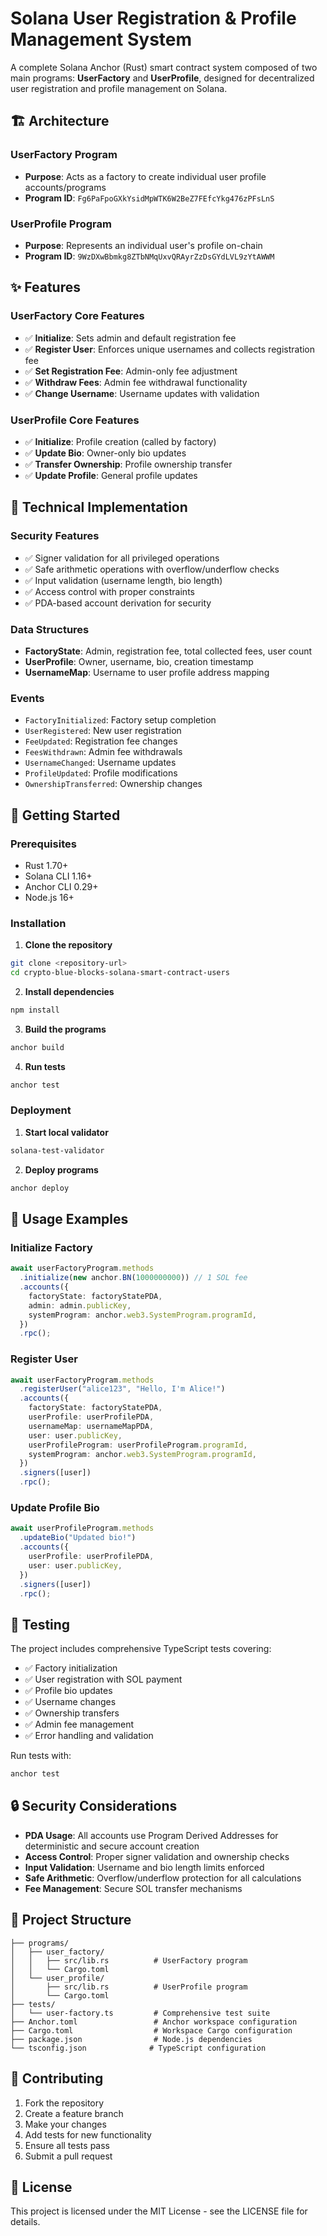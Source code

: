 # Solana User Registration & Profile Management System

A complete Solana Anchor (Rust) smart contract system composed of two main programs: **UserFactory** and **UserProfile**, designed for decentralized user registration and profile management on Solana.

## 🏗️ Architecture

### UserFactory Program
- **Purpose**: Acts as a factory to create individual user profile accounts/programs
- **Program ID**: `Fg6PaFpoGXkYsidMpWTK6W2BeZ7FEfcYkg476zPFsLnS`

### UserProfile Program  
- **Purpose**: Represents an individual user's profile on-chain
- **Program ID**: `9WzDXwBbmkg8ZTbNMqUxvQRAyrZzDsGYdLVL9zYtAWWM`

## ✨ Features

### UserFactory Core Features
- ✅ **Initialize**: Sets admin and default registration fee
- ✅ **Register User**: Enforces unique usernames and collects registration fee
- ✅ **Set Registration Fee**: Admin-only fee adjustment
- ✅ **Withdraw Fees**: Admin fee withdrawal functionality
- ✅ **Change Username**: Username updates with validation

### UserProfile Core Features
- ✅ **Initialize**: Profile creation (called by factory)
- ✅ **Update Bio**: Owner-only bio updates
- ✅ **Transfer Ownership**: Profile ownership transfer
- ✅ **Update Profile**: General profile updates

## 🔧 Technical Implementation

### Security Features
- ✅ Signer validation for all privileged operations
- ✅ Safe arithmetic operations with overflow/underflow checks
- ✅ Input validation (username length, bio length)
- ✅ Access control with proper constraints
- ✅ PDA-based account derivation for security

### Data Structures
- **FactoryState**: Admin, registration fee, total collected fees, user count
- **UserProfile**: Owner, username, bio, creation timestamp
- **UsernameMap**: Username to user profile address mapping

### Events
- `FactoryInitialized`: Factory setup completion
- `UserRegistered`: New user registration
- `FeeUpdated`: Registration fee changes
- `FeesWithdrawn`: Admin fee withdrawals
- `UsernameChanged`: Username updates
- `ProfileUpdated`: Profile modifications
- `OwnershipTransferred`: Ownership changes

## 🚀 Getting Started

### Prerequisites
- Rust 1.70+
- Solana CLI 1.16+
- Anchor CLI 0.29+
- Node.js 16+

### Installation

1. **Clone the repository**
```bash
git clone <repository-url>
cd crypto-blue-blocks-solana-smart-contract-users
```

2. **Install dependencies**
```bash
npm install
```

3. **Build the programs**
```bash
anchor build
```

4. **Run tests**
```bash
anchor test
```

### Deployment

1. **Start local validator**
```bash
solana-test-validator
```

2. **Deploy programs**
```bash
anchor deploy
```

## 📝 Usage Examples

### Initialize Factory
```typescript
await userFactoryProgram.methods
  .initialize(new anchor.BN(1000000000)) // 1 SOL fee
  .accounts({
    factoryState: factoryStatePDA,
    admin: admin.publicKey,
    systemProgram: anchor.web3.SystemProgram.programId,
  })
  .rpc();
```

### Register User
```typescript
await userFactoryProgram.methods
  .registerUser("alice123", "Hello, I'm Alice!")
  .accounts({
    factoryState: factoryStatePDA,
    userProfile: userProfilePDA,
    usernameMap: usernameMapPDA,
    user: user.publicKey,
    userProfileProgram: userProfileProgram.programId,
    systemProgram: anchor.web3.SystemProgram.programId,
  })
  .signers([user])
  .rpc();
```

### Update Profile Bio
```typescript
await userProfileProgram.methods
  .updateBio("Updated bio!")
  .accounts({
    userProfile: userProfilePDA,
    user: user.publicKey,
  })
  .signers([user])
  .rpc();
```

## 🧪 Testing

The project includes comprehensive TypeScript tests covering:

- ✅ Factory initialization
- ✅ User registration with SOL payment
- ✅ Profile bio updates
- ✅ Username changes
- ✅ Ownership transfers
- ✅ Admin fee management
- ✅ Error handling and validation

Run tests with:
```bash
anchor test
```

## 🔒 Security Considerations

- **PDA Usage**: All accounts use Program Derived Addresses for deterministic and secure account creation
- **Access Control**: Proper signer validation and ownership checks
- **Input Validation**: Username and bio length limits enforced
- **Safe Arithmetic**: Overflow/underflow protection for all calculations
- **Fee Management**: Secure SOL transfer mechanisms

## 📁 Project Structure

```
├── programs/
│   ├── user_factory/
│   │   ├── src/lib.rs          # UserFactory program
│   │   └── Cargo.toml
│   └── user_profile/
│       ├── src/lib.rs          # UserProfile program
│       └── Cargo.toml
├── tests/
│   └── user-factory.ts         # Comprehensive test suite
├── Anchor.toml                 # Anchor workspace configuration
├── Cargo.toml                  # Workspace Cargo configuration
├── package.json                # Node.js dependencies
└── tsconfig.json              # TypeScript configuration
```

## 🤝 Contributing

1. Fork the repository
2. Create a feature branch
3. Make your changes
4. Add tests for new functionality
5. Ensure all tests pass
6. Submit a pull request

## 📄 License

This project is licensed under the MIT License - see the LICENSE file for details.




